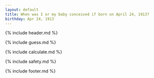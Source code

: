 ```yaml
---
layout: default
title: When was I or my baby conceived if born on April 24, 1913?
birthday: Apr 24, 1913
---
```


{% include header.md %}

{% include guess.md %}

{% include calculate.md %}

{% include safety.md %}

{% include footer.md %}



